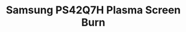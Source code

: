 ---
ee_id_thing: '183'
site: '1'
type: '2'
inv_num: 2007-005
add_credit:
url: 2007-005-samsung-ps42q7h-plasma-screen-burn1
title: Samsung PS42Q7H Plasma Screen Burn
year: '2007'
display_year: '2007'
medium: Samsung PS42Q7H and DVD player
dims: 27.95 x 41.34 x 3.54 inches
pitch: "​Label text burned into a plasma monitor over time. "
ps:
live_url:
youtube:
related_code:
imgs: samsung-PS42Q7H-plasma-burn-2007-005-full-database_1.jpg
subheading:
download:
commission:
related:
layout: things-i-made
---